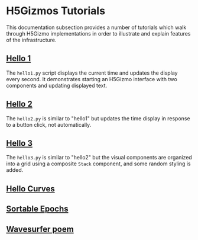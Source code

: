 

# H5Gizmos Tutorials

This documentation subsection provides a number of tutorials
which walk through H5Gizmo implementations in order to illustrate
and explain features of the infrastructure.

<h2>
<a href="hello1.md">
Hello 1
</a>
</h2>

The `hello1.py` script displays the current time and updates the display every second.
It demonstrates starting an H5Gizmo interface with two components and updating displayed text.


<h2>
<a href="hello2.md">
Hello 2
</a>
</h2>

The `hello2.py` is similar to "hello1" but updates the time display in response to a button click,
not automatically.


<h2>
<a href="hello3.md">
Hello 3
</a>
</h2>

The `hello3.py` is similar to "hello2" but the visual components are organized into
a grid using a composite `Stack` component, and some random styling is added.


<h2>
<a href="hello_curves.md">
Hello Curves
</a>
</h2>

<h2>
<a href="sortable_epochs.md">
Sortable Epochs
</a>
</h2>

<h2>
<a href="wavesurfer_poem.md">
Wavesurfer poem
</a>
</h2>
